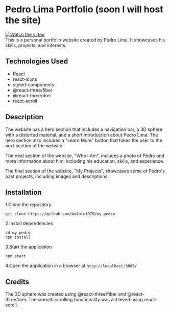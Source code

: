 # Pedro Lima Portfolio (soon I will host the site)<br/>
[![Watch the video](https://i.ytimg.com/vi/7lWAEkArbWo/hqdefault.jpg?sqp=-oaymwE2CPYBEIoBSFXyq4qpAygIARUAAIhCGAFwAcABBvABAfgB_gmAAtAFigIMCAAQARg6ICQofzAP&rs=AOn4CLCVB4lowMEBBT8kazs_2w5wZ3vx7Q)](https://www.youtube.com/watch?v=7lWAEkArbWo)
<br/>
This is a personal portfolio website created by Pedro Lima. It showcases his skills, projects, and interests.

## Technologies Used

- React
- react-icons
- styled-components
- @react-three/fiber
- @react-three/drei
- react-scroll

## Description
The website has a hero section that includes a navigation bar, a 3D sphere with a distorted material, and a short introduction about Pedro Lima. The hero section also includes a "Learn More" button that takes the user to the next section of the website.

The next section of the website, "Who I Am", includes a photo of Pedro and more information about him, including his education, skills, and experience.

The final section of the website, "My Projects", showcases some of Pedro's past projects, including images and descriptions.

## Installation
1.Clone the repository
<div><code>git clone https://github.com/boloto1979/my-pedro</code></div>

2.Install dependencies
<div><code>cd my-pedro</code></div>
<div><code>npm install</code></div>

3.Start the application
<div><code>npm start</code></div>

4.Open the application in a browser at `http://localhost:3000/`

## Credits
The 3D sphere was created using @react-three/fiber and @react-three/drei.
The smooth scrolling functionality was achieved using react-scroll.


